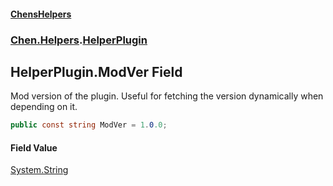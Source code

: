 
#### [ChensHelpers](./index 'index')

### [Chen.Helpers](./TL4GfUmVM4KRcYyefTVtgA 'Chen.Helpers').[HelperPlugin](./SiRFTvMQsD4MFMXr4snIfQ 'Chen.Helpers.HelperPlugin')

## HelperPlugin.ModVer Field
Mod version of the plugin. Useful for fetching the version dynamically when depending on it.  
```csharp
public const string ModVer = 1.0.0;
```

#### Field Value
[System.String](https://docs.microsoft.com/en-us/dotnet/api/System.String 'System.String')  
